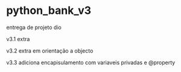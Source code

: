 # python_bank_v3
entrega de projeto dio

v3.1 extra

v3.2 extra em orientação a objecto

v3.3 adiciona encapisulamento com variaveis privadas e @property